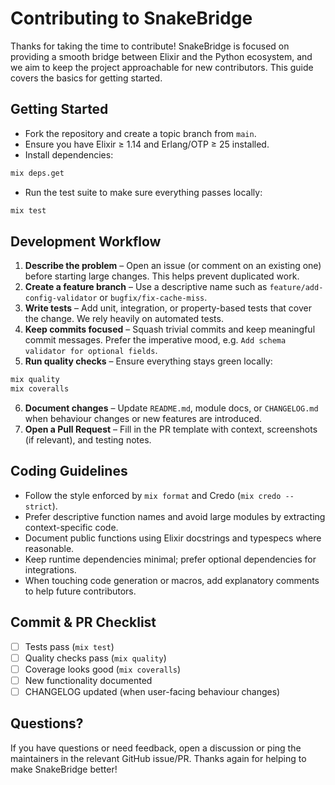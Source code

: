 # Contributing to SnakeBridge

Thanks for taking the time to contribute! SnakeBridge is focused on providing a smooth bridge between Elixir and the Python ecosystem, and we aim to keep the project approachable for new contributors. This guide covers the basics for getting started.

## Getting Started

- Fork the repository and create a topic branch from `main`.
- Ensure you have Elixir ≥ 1.14 and Erlang/OTP ≥ 25 installed.
- Install dependencies:

```bash
mix deps.get
```

- Run the test suite to make sure everything passes locally:

```bash
mix test
```

## Development Workflow

1. **Describe the problem** – Open an issue (or comment on an existing one) before starting large changes. This helps prevent duplicated work.
2. **Create a feature branch** – Use a descriptive name such as `feature/add-config-validator` or `bugfix/fix-cache-miss`.
3. **Write tests** – Add unit, integration, or property-based tests that cover the change. We rely heavily on automated tests.
4. **Keep commits focused** – Squash trivial commits and keep meaningful commit messages. Prefer the imperative mood, e.g. `Add schema validator for optional fields`.
5. **Run quality checks** – Ensure everything stays green locally:

```bash
mix quality
mix coveralls
```

6. **Document changes** – Update `README.md`, module docs, or `CHANGELOG.md` when behaviour changes or new features are introduced.
7. **Open a Pull Request** – Fill in the PR template with context, screenshots (if relevant), and testing notes.

## Coding Guidelines

- Follow the style enforced by `mix format` and Credo (`mix credo --strict`).
- Prefer descriptive function names and avoid large modules by extracting context-specific code.
- Document public functions using Elixir docstrings and typespecs where reasonable.
- Keep runtime dependencies minimal; prefer optional dependencies for integrations.
- When touching code generation or macros, add explanatory comments to help future contributors.

## Commit & PR Checklist

- [ ] Tests pass (`mix test`)
- [ ] Quality checks pass (`mix quality`)
- [ ] Coverage looks good (`mix coveralls`)
- [ ] New functionality documented
- [ ] CHANGELOG updated (when user-facing behaviour changes)

## Questions?

If you have questions or need feedback, open a discussion or ping the maintainers in the relevant GitHub issue/PR. Thanks again for helping to make SnakeBridge better!
